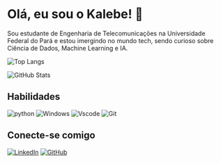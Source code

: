 
# Olá, eu sou o Kalebe! 👋

Sou estudante de Engenharia de Telecomunicações na Universidade Federal do Pará e estou imergindo no mundo tech, sendo curioso sobre Ciência de Dados, Machine Learning e IA.


![Top Langs](https://github-readme-stats-git-masterrstaa-rickstaa.vercel.app/api/top-langs/?username=nclska&layout=compact&bg_color=000&border_color=30A3DC&title_color=E94D5F&text_color=FFF)


![GitHub Stats](https://github-readme-stats.vercel.app/api?username=nclska&theme=transparent&bg_color=000&border_color=30A3DC&show_icons=true&icon_color=30A3DC&title_color=E94D5F&text_color=FFF)

## Habilidades
![python](https://img.shields.io/badge/Python-3776AB?style=for-the-badge&logo=python&logoColor=white)
![Windows](https://img.shields.io/badge/Windows-000?style=for-the-badge&logo=windows&logoColor=2CA5E0)
![Vscode](https://img.shields.io/badge/Vscode-007ACC?style=for-the-badge&logo=visual-studio-code&logoColor=white)
![Git](https://img.shields.io/badge/GIT-E44C30?style=for-the-badge&logo=git&logoColor=white)

## Conecte-se comigo
[![LinkedIn](https://img.shields.io/badge/LinkedIn-0077B5?style=for-the-badge&logo=linkedin&logoColor=white)](https://www.linkedin.com/in/nicolaskalebe/)
[![GitHub](https://img.shields.io/badge/GitHub-100000?style=for-the-badge&logo=github&logoColor=white)](https://github.com/nclska)
